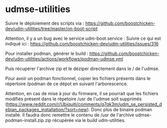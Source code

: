 # udmse-utilities

Suivre le déploiement des scripts via : 
https://github.com/boostchicken-dev/udm-utilities/tree/master/on-boot-script

Attention, il y a un bug avec le service udm-boot.service : 
Suivre ce qui est indiqué ici : 
https://github.com/boostchicken-dev/udm-utilities/issues/316


Pour installer podman, générer le build :
https://github.com/boostchicken-dev/udm-utilities/actions/workflows/podman-udmse.yml

Puis récupérer l'archive zip et le déziper directement dans le / de l'udmse. 

Pour avoir un podman fonctionnel, copier les fichiers présents dans le répertoire /podman de ce dépot en suivant l'arborescence.

Attention, en cas de mise à jour du firmware, il se pourrait que les fichiers modifiés présent dans le répetoire /usr de l'udmse soit supprimés (https://www.reddit.com/r/Ubiquiti/comments/q7qk3m/udm_se_persisted_debian_packages_installation/?sort=new). Donc plus de binaire podman installé. 
Il faudra donc remettre le contenu de /usr de l'archive udmse-podman-install.zip.zip récupérée via le build udm-utilities.  
